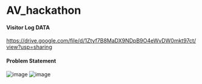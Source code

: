 # AV_hackathon

#### Visitor Log DATA    
https://drive.google.com/file/d/1Ztyf7B8MaDX9NDpB9O4eWvDW0mkt97ct/view?usp=sharing


#### Problem Statement

![image](https://user-images.githubusercontent.com/66588730/127333396-bdca94ae-6d85-45cb-9109-e0e312ab2e10.png)
![image](https://user-images.githubusercontent.com/66588730/127333500-3925eacf-5438-463b-8d8c-31dea1b9a6c3.png)
